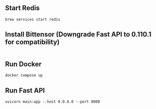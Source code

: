 ## Start Redis
```brew services start redis```

## Install Bittensor (Downgrade Fast API to 0.110.1 for compatibility)
```uv add "bittensor @ git+https://github.com/opentensor/bittensor"
```

## Run Docker
```docker compose up```

## Run Fast API
```uvicorn main:app --host 0.0.0.0 --port 8000```